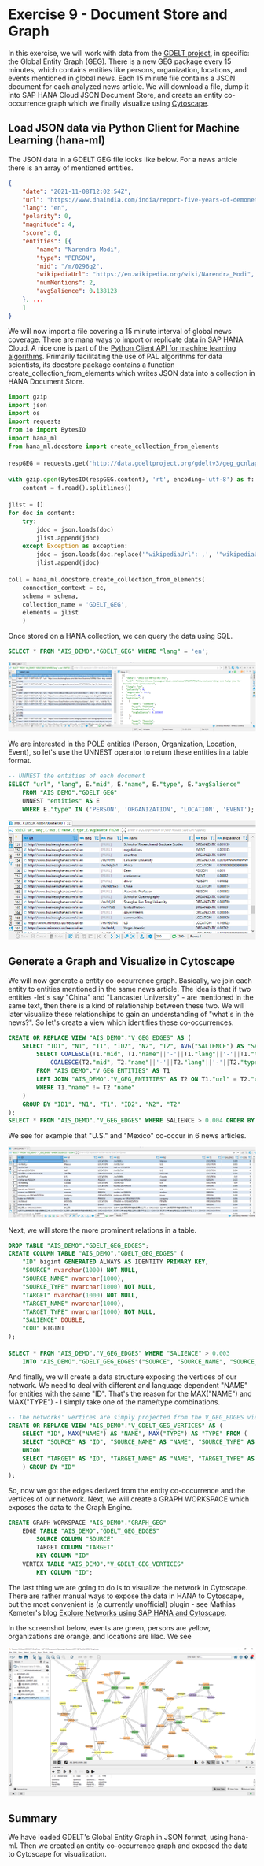 # Exercise 9 - Document Store and Graph

In this exercise, we will work with data from the [GDELT project](https://www.gdeltproject.org/), in specific: the Global Entity Graph (GEG). There is a new GEG package every 15 minutes, which contains entities like persons, organization, locations, and events mentioned in global news. Each 15 minute file contains a JSON document for each analyzed news article. We will download a file, dump it into SAP HANA Cloud JSON Document Store, and create an entity co-occurrence graph which we finally visualize using [Cytoscape](https://cytoscape.org/).

## Load JSON data via Python Client for Machine Learning (hana-ml)<a name="subex1"></a>

The JSON data in a GDELT GEG file looks like below. For a news article there is an array of mentioned entities.
````json
{
	"date": "2021-11-08T12:02:54Z",
	"url": "https://www.dnaindia.com/india/report-five-years-of-demonetization-how-it-has-helped-digitalising-india-pm-modi-upi-google-play-online-payments-news-2918794",
	"lang": "en",
	"polarity": 0,
	"magnitude": 4,
	"score": 0,
	"entities": [{
		"name": "Narendra Modi",
		"type": "PERSON",
		"mid": "/m/0296q2",
		"wikipediaUrl": "https://en.wikipedia.org/wiki/Narendra_Modi",
		"numMentions": 2,
		"avgSalience": 0.138123
	}, ...
	]
}
````

We will now import a file covering a 15 minute interval of global news coverage. There are mana ways to import or replicate data in SAP HANA Cloud. A nice one is part of the [Python Client API for machine learning algorithms](https://help.sap.com/doc/1d0ebfe5e8dd44d09606814d83308d4b/2.0.05/en-US/html/index.html). Primarily facilitating the use of PAL algorithms for data scientists, its docstore package contains a function create_collection_from_elements which writes JSON data into a collection in HANA Document Store.

````Python
import gzip
import json
import os
import requests
from io import BytesIO
import hana_ml
from hana_ml.docstore import create_collection_from_elements

respGEG = requests.get('http://data.gdeltproject.org/gdeltv3/geg_gcnlapi/20211108120300.geg-gcnlapi.json.gz')

with gzip.open(BytesIO(respGEG.content), 'rt', encoding='utf-8') as f:
    content = f.read().splitlines()

jlist = []
for doc in content:
    try:
        jdoc = json.loads(doc)
        jlist.append(jdoc)
    except Exception as exception:
        jdoc = json.loads(doc.replace('"wikipediaUrl": ,', '"wikipediaUrl": "dummy",'))
        jlist.append(jdoc)

coll = hana_ml.docstore.create_collection_from_elements(
    connection_context = cc,
    schema = schema,
    collection_name = 'GDELT_GEG',
    elements = jlist
    )
````

Once stored on a HANA collection, we can query the data using SQL.

````SQL
SELECT * FROM "AIS_DEMO"."GDELT_GEG" WHERE "lang" = 'en';
````

![](images/collection.png)

We are interested in the POLE entities (Person, Organization, Location, Event), so let's use the UNNEST operator to return these entities in a table format.

````SQL
-- UNNEST the entities of each document
SELECT "url", "lang", E."mid", E."name", E."type", E."avgSalience"
	FROM "AIS_DEMO"."GDELT_GEG"
	UNNEST "entities" AS E
	WHERE E."type" IN ('PERSON', 'ORGANIZATION', 'LOCATION', 'EVENT');
````

![](images/entities.png)

## Generate a Graph and Visualize in Cytoscape<a name="subex2"></a>

We will now generate a entity co-occurrence graph. Basically, we join each entity to entities mentioned in the same news article. The idea is that if two entities -let's say "China" and "Lancaster University" - are mentioned in the same text, then there is a kind of relationship between these two. We will later visualize these relationships to gain an understanding of "what's in the news?". So let's create a view which identifies these co-occurrences.

````SQL
CREATE OR REPLACE VIEW "AIS_DEMO"."V_GEG_EDGES" AS (
	SELECT "ID1", "N1", "T1", "ID2", "N2", "T2", AVG("SALIENCE") AS "SALIENCE", COUNT(*) AS COU FROM (
		SELECT COALESCE(T1."mid", T1."name"||'-'||T1."lang"||'-'||T1."type") AS "ID1", T1."name" AS "N1", T1."type" AS "T1",
			COALESCE(T2."mid", T2."name"||'-'||T2."lang"||'-'||T2."type") AS "ID2", T2."name" AS "N2", T2."type" AS "T2", (T1."avgSalience"*T2."avgSalience") AS SALIENCE
		FROM "AIS_DEMO"."V_GEG_ENTITIES" AS T1
		LEFT JOIN "AIS_DEMO"."V_GEG_ENTITIES" AS T2 ON T1."url" = T2."url"
		WHERE T1."name" != T2."name"
	)
	GROUP BY "ID1", "N1", "T1", "ID2", "N2", "T2"
);
SELECT * FROM "AIS_DEMO"."V_GEG_EDGES" WHERE SALIENCE > 0.004 ORDER BY COU DESC;
````

We see for example that "U.S." and "Mexico" co-occur in 6 news articles.

![](images/co-oc.png)

Next, we will store the more prominent relations in a table.

````SQL
DROP TABLE "AIS_DEMO"."GDELT_GEG_EDGES";
CREATE COLUMN TABLE "AIS_DEMO"."GDELT_GEG_EDGES" (
	"ID" bigint GENERATED ALWAYS AS IDENTITY PRIMARY KEY,
	"SOURCE" nvarchar(1000) NOT NULL,
	"SOURCE_NAME" nvarchar(1000),
	"SOURCE_TYPE" nvarchar(1000) NOT NULL,
	"TARGET" nvarchar(1000) NOT NULL,
	"TARGET_NAME" nvarchar(1000),
	"TARGET_TYPE" nvarchar(1000) NOT NULL,
	"SALIENCE" DOUBLE,
	"COU" BIGINT
);

SELECT * FROM "AIS_DEMO"."V_GEG_EDGES" WHERE "SALIENCE" > 0.003
	INTO "AIS_DEMO"."GDELT_GEG_EDGES"("SOURCE", "SOURCE_NAME", "SOURCE_TYPE", "TARGET", "TARGET_NAME", "TARGET_TYPE", "SALIENCE", "COU");
````

And finally, we will create a data structure exposing the vertices of our network. We need to deal with different and language dependent "NAME" for  entities with the same "ID". That's the reason for the MAX("NAME") and MAX("TYPE") - I simply take one of the name/type combinations.

````SQL
-- The networks' vertices are simply projected from the V_GEG_EDGES view
CREATE OR REPLACE VIEW "AIS_DEMO"."V_GDELT_GEG_VERTICES" AS (
	SELECT "ID", MAX("NAME") AS "NAME", MAX("TYPE") AS "TYPE" FROM (
	SELECT "SOURCE" AS "ID", "SOURCE_NAME" AS "NAME", "SOURCE_TYPE" AS "TYPE" FROM "AIS_DEMO"."GDELT_GEG_EDGES"
	UNION
	SELECT "TARGET" AS "ID", "TARGET_NAME" AS "NAME", "TARGET_TYPE" AS "TYPE" FROM "AIS_DEMO"."GDELT_GEG_EDGES"
	) GROUP BY "ID"
);
````

So, now we got the edges derived from the entity co-occurrence and the vertices of our network. Next, we will create a GRAPH WORKSPACE which exposes the data to the Graph Engine.

````SQL
CREATE GRAPH WORKSPACE "AIS_DEMO"."GRAPH_GEG"
	EDGE TABLE "AIS_DEMO"."GDELT_GEG_EDGES"
		SOURCE COLUMN "SOURCE"
		TARGET COLUMN "TARGET"
		KEY COLUMN "ID"
	VERTEX TABLE "AIS_DEMO"."V_GDELT_GEG_VERTICES"
		KEY COLUMN "ID";
````

The last thing we are going to do is to visualize the network in Cytoscape. There are rather manual ways to expose the data in HANA to Cytoscape, but the most convenient is (a currently unofficial) plugin - see Mathias Kemeter's blog [Explore Networks using SAP HANA and Cytoscape](https://blogs.sap.com/2021/09/22/explore-networks-using-sap-hana-and-cytoscape/).

In the screenshot below, events are green, persons are yellow, organizations are orange, and locations are lilac. We see

![](images/cytoscape.png)

## Summary

We have loaded GDELT's Global Entity Graph in JSON format, using hana-ml. Then we created an entity co-occurrence graph and exposed the data to Cytoscape for visualization.
